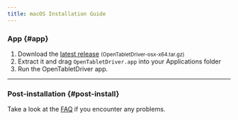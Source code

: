 ```yaml
---
title: macOS Installation Guide
---
```


### App {#app}

1. Download the [latest release](/Release/Download/OpenTabletDriver.osx-x64.tar.gz) <small class="text-muted">(OpenTabletDriver-osx-x64.tar.gz)</small>
2. Extract it and drag `OpenTabletDriver.app` into your Applications folder
3. Run the OpenTabletDriver app.

---

### Post-installation {#post-install}

Take a look at the [FAQ](/Wiki/FAQ/MacOS) if you encounter any problems.
